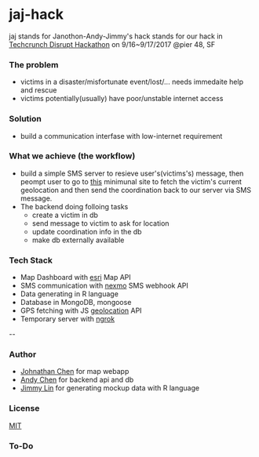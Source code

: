 # jaj-hack
jaj stands for Janothon-Andy-Jimmy's 
hack stands for our hack in [Techcrunch Disrupt Hackathon](https://techcrunch.com/event-info/disrupt-sf-2017/disrupt-sf-20thon/) on 9/16~9/17/2017 @pier 48, SF

### The problem
- victims in a disaster/misfortunate event/lost/... needs immedaite help and rescue
- victims potentially(usually) have poor/unstable internet access

### Solution
- build a communication interfase with low-internet requirement

### What we achieve (the workflow)
- build a simple SMS server to resieve user's(victims's) message, then peompt user to go to [this](http://www.amazingandyyy.com/jaj-hack/) minimunal site to fetch the victim's current geolocation and then send the coordination back to our server via SMS message.
- The backend doing folloing tasks
  - create a victim in db 
  - send message to victim to ask for location
  - update coordination info in the db
  - make db externally available

### Tech Stack
- Map Dashboard with [esri](https://www.esri.com/en-us/home) Map API
- SMS communication with [nexmo](https://developer.nexmo.com/) SMS webhook API
- Data generating in R language
- Database in MongoDB, mongoose
- GPS fetching with JS [geolocation](https://developer.mozilla.org/en-US/docs/Web/API/Geolocation/Using_geolocation) API
- Temporary server with [ngrok](https://ngrok.com/)

-- 
### Author
- [Johnathan Chen](https://github.com/johnathanachen) for map webapp
- [Andy Chen](https://github.com/amazingandyyy) for backend api and db
- [Jimmy Lin](https://github.com/mcknote) for generating mockup data with R language

### License
[MIT](https://github.com/amazingandyyy/jaj-hack/blob/master/LICENSE)

### To-Do

